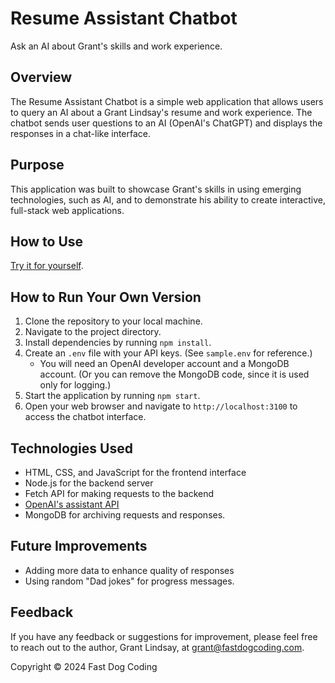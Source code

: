 # Resume Assistant Chatbot

Ask an AI about Grant's skills and work experience.

## Overview
The Resume Assistant Chatbot is a simple web application that allows users to query an AI about a Grant Lindsay's resume and work experience. The chatbot sends user questions to an AI (OpenAI's ChatGPT) and displays the responses in a chat-like interface.

## Purpose
This application was built to showcase Grant's skills in using emerging technologies, such as AI, and to demonstrate his ability to create interactive, full-stack web applications.

## How to Use

[Try it for yourself](https://resume-bot.fastdogcoding.com/).

## How to Run Your Own Version
1. Clone the repository to your local machine.
2. Navigate to the project directory.
3. Install dependencies by running `npm install`.
4. Create an `.env` file with your API keys. (See `sample.env` for reference.) 
    - You will need an OpenAI developer account and a MongoDB account. (Or you can remove the MongoDB code, since it is used only for logging.)
5. Start the application by running `npm start`.
6. Open your web browser and navigate to `http://localhost:3100` to access the chatbot interface.

## Technologies Used
- HTML, CSS, and JavaScript for the frontend interface
- Node.js for the backend server
- Fetch API for making requests to the backend
- [OpenAI's assistant API](https://platform.openai.com/docs/assistants/overview)
- MongoDB for archiving requests and responses.

## Future Improvements
- Adding more data to enhance quality of responses
- Using random "Dad jokes" for progress messages.

## Feedback
If you have any feedback or suggestions for improvement, please feel free to reach out to the author, Grant Lindsay, at [grant@fastdogcoding.com](mailto:grant@fastdogcoding.com).

Copyright © 2024 Fast Dog Coding
